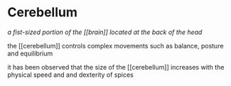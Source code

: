 # Cerebellum

_a fist-sized portion of the [[brain]] located at the back of the head_

the [[cerebellum]] controls complex movements such as balance, posture and equilibrium

it has been observed that the size of the [[cerebellum]] increases with the physical speed and and dexterity of spices
